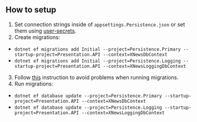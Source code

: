 ## How to setup
1. Set connection strings inside of `appsettings.Persistence.json` or set them using [user-secrets](https://docs.microsoft.com/en-us/aspnet/core/security/app-secrets?view=aspnetcore-5.0&tabs=windows#enable-secret-storage).
2. Create migrations:
* `dotnet ef migrations add Initial --project=Persistence.Primary --startup-project=Presentation.API --context=XNewsDbContext`
* `dotnet ef migrations add Initial --project=Persistence.Logging --startup-project=Presentation.API --context=XNewsLoggingDbContext`
3. Follow [this](https://stackoverflow.com/a/43687656/11285108) instruction to avoid problems when running migrations.
4. Run migrations:
* `dotnet ef database update --project=Persistence.Primary --startup-project=Presentation.API --context=XNewsDbContext`
* `dotnet ef database update --project=Persistence.Logging --startup-project=Presentation.API --context=XNewsLoggingDbContext`
